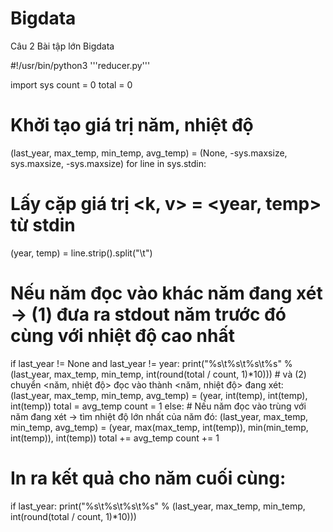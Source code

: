 # Bigdata
Câu 2 Bài tập lớn Bigdata

#!/usr/bin/python3
'''reducer.py'''

import sys
count = 0
total = 0
# Khởi tạo giá trị năm, nhiệt độ
(last_year, max_temp, min_temp, avg_temp) = (None, -sys.maxsize, sys.maxsize, -sys.maxsize)
for line in sys.stdin:
  # Lấy cặp giá trị <k, v> = <year, temp> từ stdin
  (year, temp) = line.strip().split("\t")
  # Nếu năm đọc vào khác năm đang xét -> (1) đưa ra stdout năm trước đó cùng với nhiệt độ cao nhất
  if last_year != None and last_year != year:
    print("%s\t%s\t%s\t%s" % (last_year, max_temp, min_temp, int(round(total / count, 1)*10)))
    # và (2) chuyển <năm, nhiệt độ> đọc vào thành <năm, nhiệt độ> đang xét:
    (last_year, max_temp, min_temp, avg_temp) = (year, int(temp), int(temp), int(temp))
    total = avg_temp
    count = 1
  else:
    # Nếu năm đọc vào trùng với năm đang xét -> tìm nhiệt độ lớn nhất của năm đó:
    (last_year, max_temp, min_temp, avg_temp) = (year, max(max_temp, int(temp)), min(min_temp, int(temp)), int(temp))
    total += avg_temp
    count += 1

# In ra kết quả cho năm cuối cùng:
if last_year:
 print("%s\t%s\t%s\t%s" % (last_year, max_temp, min_temp, int(round(total / count, 1)*10)))
